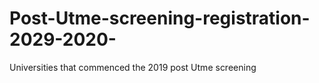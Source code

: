 # Post-Utme-screening-registration-2029-2020-
Universities that commenced the 2019 post Utme screening 
